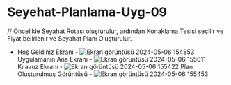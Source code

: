 # Seyehat-Planlama-Uyg-09
// Öncelikle Seyahat Rotası oluşturulur, ardından Konaklama Tesisi seçilir ve Fiyat belirlenir ve Seyahat Planı Oluşturulur.
- Hoş Geldiniz Ekranı -
![Ekran görüntüsü 2024-05-06 154853](https://github.com/YusufSural/Seyahat-Planlama-Uyg-09/assets/84929731/15bf4b6b-0ab6-48a2-a5c0-185098f90693)
Uygulamanın Ana Ekranı -
![Ekran görüntüsü 2024-05-06 155011](https://github.com/YusufSural/Seyahat-Planlama-Uyg-09/assets/84929731/9b01bbbf-b118-443f-ab0a-a5d90a638f4f)
Kılavuz Ekranı -
![Ekran görüntüsü 2024-05-06 155422](https://github.com/YusufSural/Seyahat-Planlama-Uyg-09/assets/84929731/66f98177-10cf-4d11-be54-3f89e003e686)
Plan Oluşturulmuş Görüntüsü -
![Ekran görüntüsü 2024-05-06 155453](https://github.com/YusufSural/Seyahat-Planlama-Uyg-09/assets/84929731/59e4799f-0f0e-4feb-9a8f-e7b4e98f0f14)
